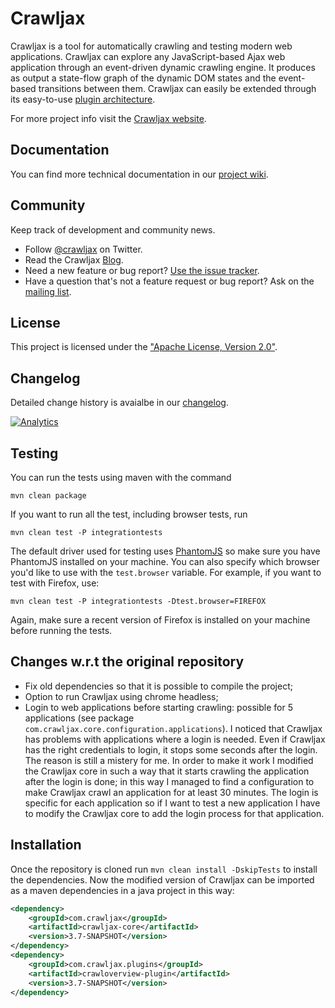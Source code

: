 Crawljax 
========

Crawljax is a tool for automatically crawling and testing modern web applications. 
Crawljax can explore any JavaScript-based Ajax web application through an event-driven dynamic crawling engine.
It produces as output a state-flow graph of the dynamic DOM states and the event-based transitions between them.
Crawljax can easily be extended through its easy-to-use [plugin architecture](https://github.com/crawljax/crawljax/wiki/Writing-a-plugin).

For more project info visit the [Crawljax website](http://crawljax.com).


Documentation
-------------

You can find more technical documentation in our [project wiki](https://github.com/crawljax/crawljax/wiki/). 


Community
---------

Keep track of development and community news.

* Follow [@crawljax](https://twitter.com/crawljax) on Twitter.
* Read the Crawljax [Blog](http://crawljax.com/).
* Need a new feature or bug report? [Use the issue tracker](https://github.com/crawljax/crawljax/issues).
* Have a question that's not a feature request or bug report? Ask on the [mailing list](https://groups.google.com/group/crawljax).

License
-------

This project is licensed under the ["Apache License, Version 2.0"](https://github.com/crawljax/crawljax/blob/master/LICENSE).

Changelog
---------

Detailed change history is avaialbe in our [changelog](https://github.com/crawljax/crawljax/blob/master/CHANGELOG.md).


[![Analytics](https://ga-beacon.appspot.com/UA-12224196-2/crawljax/crawljax?pixel)](https://github.com/igrigorik/ga-beacon)


Testing
-------

You can run the tests using maven with the command

	mvn clean package
	
If you want to run all the test, including browser tests, run 

	mvn clean test -P integrationtests

The default driver used for testing uses [PhantomJS](http://phantomjs.org) so make sure you have PhantomJS installed on your machine. You can also specify which browser you'd like to use with the `test.browser` variable. For example, if you want to test with Firefox, use:

	mvn clean test -P integrationtests -Dtest.browser=FIREFOX

Again, make sure a recent version of Firefox is installed on your machine before running the tests.	

Changes w.r.t the original repository
-------
- Fix old dependencies so that it is possible to compile the project;
- Option to run Crawljax using chrome headless;
- Login to web applications before starting crawling: possible for 5 applications (see package `com.crawljax.core.configuration.applications`). I noticed that Crawljax has problems with applications where a login is needed. Even if Crawljax has the right credentials to login, it stops some seconds after the login. The reason is still a mistery for me. In order to make it work I modified the Crawljax core in such a way that it starts crawling the application after the login is done; in this way I managed to find a configuration to make Crawljax crawl an application for at least 30 minutes. The login is specific for each application so if I want to test a new application I have to modify the Crawljax core to add the login process for that application.

Installation
-------

Once the repository is cloned run `mvn clean install -DskipTests` to install the dependencies. Now the modified version of
Crawljax can be imported as a maven dependencies in a java project in this way:

```xml
<dependency>
    <groupId>com.crawljax</groupId>
    <artifactId>crawljax-core</artifactId>
    <version>3.7-SNAPSHOT</version>
</dependency>
<dependency>
    <groupId>com.crawljax.plugins</groupId>
    <artifactId>crawloverview-plugin</artifactId>
    <version>3.7-SNAPSHOT</version>
</dependency>
```
